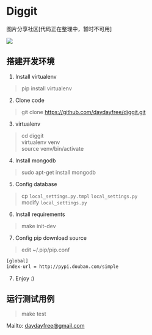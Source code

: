 Diggit
===

图片分享社区[代码正在整理中，暂时不可用]

![](http://img3.douban.com/view/group_topic/large/public/31629320-1.jpg)


## 搭建开发环境

1. Install virtualenv
> pip install virtualenv 

2. Clone code
> git clone https://github.com/daydayfree/diggit.git  

3. virtualenv
> cd diggit  
> virtualenv venv  
> source venv/bin/activate  

4. Install mongodb
> sudo apt-get install mongodb  

5. Config database
> cp `local_settings.py.tmpl` `local_settings.py`  
> modify `local_settings.py`  

6. Install requirements
> make init-dev 

7. Config pip download source
> edit ~/.pip/pip.conf
  
  ```bash
  [global]
  index-url = http://pypi.douban.com/simple
  ```

7. Enjoy :)

## 运行测试用例

> make test  

Mailto: [daydayfree@gmail.com](daydayfree@gmail.com)
